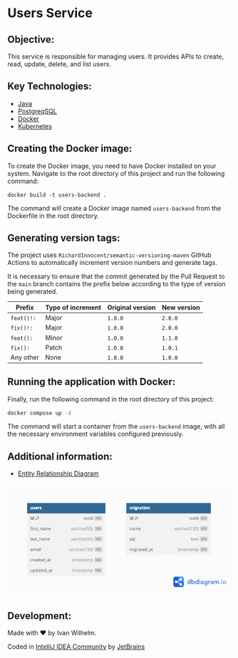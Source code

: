 # Users Service

## Objective:

This service is responsible for managing users. It provides APIs to create, read, update, delete, and list users.

## Key Technologies:

- [Java](https://java.com)
- [PostgreqSQL](https://postgresql.org)
- [Docker](https://docker.com)
- [Kubernetes](https://kubernetes.io)

## Creating the Docker image:

To create the Docker image, you need to have Docker installed on your system. Navigate to the root directory of this project and run the following command:

```shell
docker build -t users-backend .
```

The command will create a Docker image named `users-backend` from the Dockerfile in the root directory.

## Generating version tags:

The project uses `RichardInnocent/semantic-versioning-maven` GitHub Actions to automatically increment version numbers and generate tags.

It is necessary to ensure that the commit generated by the Pull Request to the `main` branch contains the prefix below according to the type of version being generated.

| Prefix     | Type of increment | Original version | New version |
|------------|-------------------|------------------|-------------|
| `feat()!:` | Major             | `1.0.0`          | `2.0.0`     |
| `fix()!:`  | Major             | `1.0.0`          | `2.0.0`     |
| `feat():`  | Minor             | `1.0.0`          | `1.1.0`     |
| `fix():`   | Patch             | `1.0.0`          | `1.0.1`     |
| Any other  | None              | `1.0.0`          | `1.0.0`     |

## Running the application with Docker:

Finally, run the following command in the root directory of this project:

```bash
docker compose up -d
```

The command will start a container from the `users-backend` image, with all the necessary environment variables configured previously.

## Additional information:

- [Entity Relationship Diagram](./docs/erd.dbml)

![ERD](./docs/erd.png)

## Development:

Made with &hearts; by Ivan Wilhelm.

Coded in [IntelliJ IDEA Community](https://www.jetbrains.com/idea/) by [JetBrains](https://www.jetbrains.com)
